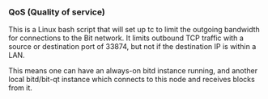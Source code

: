 ### QoS (Quality of service) ###

This is a Linux bash script that will set up tc to limit the outgoing bandwidth for connections to the Bit network. It limits outbound TCP traffic with a source or destination port of 33874, but not if the destination IP is within a LAN.

This means one can have an always-on bitd instance running, and another local bitd/bit-qt instance which connects to this node and receives blocks from it.
